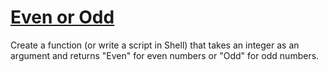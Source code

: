 # [Even or Odd](https://www.codewars.com/kata/53da3dbb4a5168369a0000fe)

Create a function (or write a script in Shell) that takes an integer as an argument and returns "Even" for even numbers or "Odd" for odd numbers.
